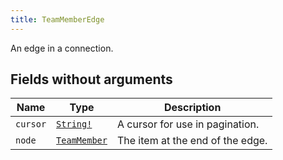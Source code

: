 ```yaml
---
title: TeamMemberEdge
---
```


An edge in a connection.

## Fields without arguments

| Name | Type | Description |
|------|------|-------------|
| `cursor` | [`String!`](../scalar/string.md) | A cursor for use in pagination. |
| `node` | [`TeamMember`](../object/teammember.md) | The item at the end of the edge. |

